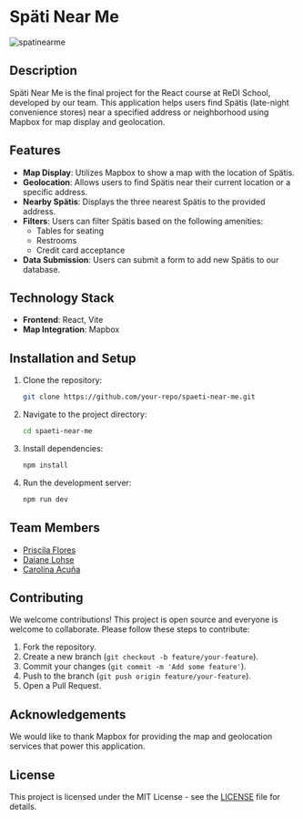 # Späti Near Me
![spatinearme](https://github.com/carolimix/in-the-middle/assets/109600105/ef7563a3-9fef-4a16-8858-f8300960fe10)

## Description
Späti Near Me is the final project for the React course at ReDI School, developed by our team. This application helps users find Spätis (late-night convenience stores) near a specified address or neighborhood using Mapbox for map display and geolocation.

## Features
- **Map Display**: Utilizes Mapbox to show a map with the location of Spätis.
- **Geolocation**: Allows users to find Spätis near their current location or a specific address.
- **Nearby Spätis**: Displays the three nearest Spätis to the provided address.
- **Filters**: Users can filter Spätis based on the following amenities:
  - Tables for seating
  - Restrooms
  - Credit card acceptance
- **Data Submission**: Users can submit a form to add new Spätis to our database.

## Technology Stack
- **Frontend**: React, Vite
- **Map Integration**: Mapbox

## Installation and Setup
1. Clone the repository:
   ```bash
   git clone https://github.com/your-repo/spaeti-near-me.git
   ```
2. Navigate to the project directory:
   ```bash
   cd spaeti-near-me
   ```
3. Install dependencies:
   ```bash
   npm install
   ```
4. Run the development server:
   ```bash
   npm run dev
   ```

## Team Members
- [Priscila Flores](https://github.com/priscilauchoa)
- [Daiane Lohse](https://github.com/daianelohse)
- [Carolina Acuña](https://github.com/carolimix)

## Contributing
We welcome contributions! This project is open source and everyone is welcome to collaborate. Please follow these steps to contribute:
1. Fork the repository.
2. Create a new branch (`git checkout -b feature/your-feature`).
3. Commit your changes (`git commit -m 'Add some feature'`).
4. Push to the branch (`git push origin feature/your-feature`).
5. Open a Pull Request.

## Acknowledgements
We would like to thank Mapbox for providing the map and geolocation services that power this application.

## License
This project is licensed under the MIT License - see the [LICENSE](LICENSE) file for details.

